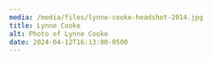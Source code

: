 ```yaml
---
media: /media/files/lynne-cooke-headshot-2014.jpg
title: Lynne Cooke
alt: Photo of Lynne Cooke
date: 2024-04-12T16:13:00-0500
---
```

